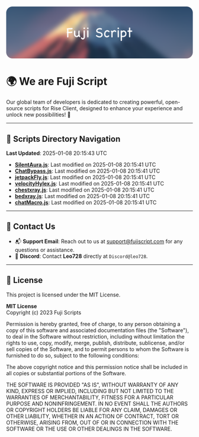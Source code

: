 ![Banner](.github/b.webp)

# 🌍 **We are Fuji Script**

Our global team of developers is dedicated to creating powerful, open-source scripts for Rise Client, designed to enhance your experience and unlock new possibilities! 🌟

---
<!-- SCRIPTS_NAVIGATION_START -->
## 📂 **Scripts Directory Navigation**

**Last Updated**: 2025-01-08 20:15:43 UTC

- **[SilentAura.js](scripts/SilentAura.js)**: Last modified on 2025-01-08 20:15:41 UTC
- **[ChatBypass.js](scripts/ChatBypass.js)**: Last modified on 2025-01-08 20:15:41 UTC
- **[jetpackFly.js](scripts/jetpackFly.js)**: Last modified on 2025-01-08 20:15:41 UTC
- **[velocityHylex.js](scripts/velocityHylex.js)**: Last modified on 2025-01-08 20:15:41 UTC
- **[chestxray.js](scripts/chestxray.js)**: Last modified on 2025-01-08 20:15:41 UTC
- **[bedxray.js](scripts/bedxray.js)**: Last modified on 2025-01-08 20:15:41 UTC
- **[chatMacro.js](scripts/chatMacro.js)**: Last modified on 2025-01-08 20:15:41 UTC

<!-- SCRIPTS_NAVIGATION_END -->

---

## 💬 **Contact Us**  
- 📬 **Support Email**: Reach out to us at [support@fujiscript.com](mailto:support@fujiscript.com) for any questions or assistance.  
- 💬 **Discord**: Contact **Leo728** directly at `Discord@leo728`.

---

## 📜 **License**

This project is licensed under the MIT License.  

**MIT License**  
Copyright (c) 2023 Fuji Scripts  

Permission is hereby granted, free of charge, to any person obtaining a copy of this software and associated documentation files (the "Software"), to deal in the Software without restriction, including without limitation the rights to use, copy, modify, merge, publish, distribute, sublicense, and/or sell copies of the Software, and to permit persons to whom the Software is furnished to do so, subject to the following conditions:  

The above copyright notice and this permission notice shall be included in all copies or substantial portions of the Software.  

THE SOFTWARE IS PROVIDED "AS IS", WITHOUT WARRANTY OF ANY KIND, EXPRESS OR IMPLIED, INCLUDING BUT NOT LIMITED TO THE WARRANTIES OF MERCHANTABILITY, FITNESS FOR A PARTICULAR PURPOSE AND NONINFRINGEMENT. IN NO EVENT SHALL THE AUTHORS OR COPYRIGHT HOLDERS BE LIABLE FOR ANY CLAIM, DAMAGES OR OTHER LIABILITY, WHETHER IN AN ACTION OF CONTRACT, TORT OR OTHERWISE, ARISING FROM, OUT OF OR IN CONNECTION WITH THE SOFTWARE OR THE USE OR OTHER DEALINGS IN THE SOFTWARE.  
